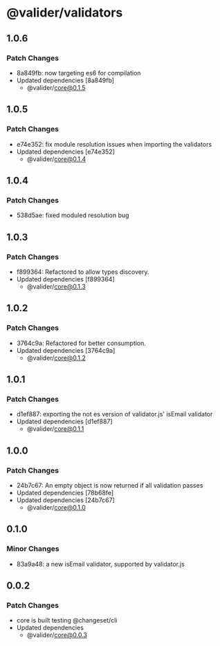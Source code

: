 # @valider/validators

## 1.0.6

### Patch Changes

- 8a849fb: now targeting es6 for compilation
- Updated dependencies [8a849fb]
  - @valider/core@0.1.5

## 1.0.5

### Patch Changes

- e74e352: fix module resolution issues when importing the validators
- Updated dependencies [e74e352]
  - @valider/core@0.1.4

## 1.0.4

### Patch Changes

- 538d5ae: fixed moduled resolution bug

## 1.0.3

### Patch Changes

- f899364: Refactored to allow types discovery.
- Updated dependencies [f899364]
  - @valider/core@0.1.3

## 1.0.2

### Patch Changes

- 3764c9a: Refactored for better consumption.
- Updated dependencies [3764c9a]
  - @valider/core@0.1.2

## 1.0.1

### Patch Changes

- d1ef887: exporting the not es version of validator.js' isEmail validator
- Updated dependencies [d1ef887]
  - @valider/core@0.1.1

## 1.0.0

### Patch Changes

- 24b7c67: An empty object is now returned if all validation passes
- Updated dependencies [78b68fe]
- Updated dependencies [24b7c67]
  - @valider/core@0.1.0

## 0.1.0

### Minor Changes

- 83a9a48: a new isEmail validator, supported by validator.js

## 0.0.2

### Patch Changes

- core is built
  testing @changeset/cli
- Updated dependencies
  - @valider/core@0.0.3

